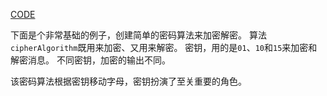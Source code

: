 [CODE](./Classic/LettersShift.go)

下面是个非常基础的例子，创建简单的密码算法来加密解密。
算法`cipherAlgorithm`既用来加密、又用来解密。
密钥，用的是`01`、`10`和`15`来加密和解密消息。
不同密钥，加密的输出不同。

该密码算法根据密钥移动字母，密钥扮演了至关重要的角色。